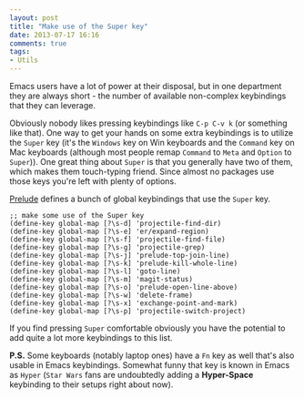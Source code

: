 ```yaml
---
layout: post
title: "Make use of the Super key"
date: 2013-07-17 16:16
comments: true
tags:
- Utils
---
```


Emacs users have a lot of power at their disposal, but in one
department they are always short - the number of available
non-complex keybindings that they can leverage.

Obviously nobody likes pressing keybindings like `C-p C-v k` (or
something like that). One way to get your hands on some extra
keybindings is to utilize the `Super` key (it's the `Windows` key on
Win keyboards and the `Command` key on Mac keyboards (although most
people remap `Command` to `Meta` and `Option` to `Super`)). One great
thing about `Super` is that you generally have two of them, which
makes them touch-typing friend. Since almost no packages use those
keys you're left with plenty of options.

[Prelude](https://github.com/bbatsov/prelude) defines a bunch of
global keybindings that use the `Super` key.

``` elisp
;; make some use of the Super key
(define-key global-map [?\s-d] 'projectile-find-dir)
(define-key global-map [?\s-e] 'er/expand-region)
(define-key global-map [?\s-f] 'projectile-find-file)
(define-key global-map [?\s-g] 'projectile-grep)
(define-key global-map [?\s-j] 'prelude-top-join-line)
(define-key global-map [?\s-k] 'prelude-kill-whole-line)
(define-key global-map [?\s-l] 'goto-line)
(define-key global-map [?\s-m] 'magit-status)
(define-key global-map [?\s-o] 'prelude-open-line-above)
(define-key global-map [?\s-w] 'delete-frame)
(define-key global-map [?\s-x] 'exchange-point-and-mark)
(define-key global-map [?\s-p] 'projectile-switch-project)
```

If you find pressing `Super` comfortable obviously you have the
potential to add quite a lot more keybindings to this list.

**P.S.** Some keyboards (notably laptop ones) have a `Fn` key as well
  that's also usable in Emacs keybindings. Somewhat funny that key is
  known in Emacs as `Hyper` (`Star Wars` fans are undoubtedly adding a
  **Hyper-Space** keybinding to their setups right about now).

